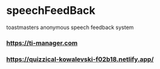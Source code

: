 # speechFeedBack
toastmasters anonymous speech feedback system
### https://ti-manager.com
### https://quizzical-kowalevski-f02b18.netlify.app/

